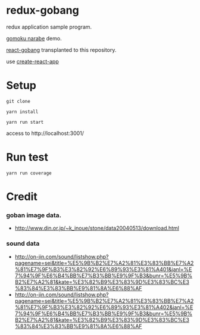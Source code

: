# redux-gobang

redux application sample program.

[gomoku narabe](https://ja.wikipedia.org/wiki/%E4%BA%94%E7%9B%AE%E4%B8%A6%E3%81%B9) demo.

[react-gobang](https://github.com/gtakat/react-gobang) transplanted to this repository.

use [create-react-app](https://github.com/facebookincubator/create-react-app)


# Setup

`git clone`

`yarn install`

`yarn run start`

access to http://localhost:3001/


# Run test
`yarn run coverage`


# Credit

### goban image data.
- http://www.din.or.jp/~k_inoue/stone/data20040513/download.html
  
### sound data
- http://on-jin.com/sound/listshow.php?pagename=sei&title=%E5%9B%B2%E7%A2%81%E3%83%BB%E7%A2%81%E7%9F%B3%E3%82%92%E6%89%93%E3%81%A401&janl=%E7%94%9F%E6%B4%BB%E7%B3%BB%E9%9F%B3&bunr=%E5%9B%B2%E7%A2%81&kate=%E3%82%B9%E3%83%9D%E3%83%BC%E3%83%84%E3%83%BB%E9%81%8A%E6%88%AF
- http://on-jin.com/sound/listshow.php?pagename=sei&title=%E5%9B%B2%E7%A2%81%E3%83%BB%E7%A2%81%E7%9F%B3%E3%82%92%E6%89%93%E3%81%A402&janl=%E7%94%9F%E6%B4%BB%E7%B3%BB%E9%9F%B3&bunr=%E5%9B%B2%E7%A2%81&kate=%E3%82%B9%E3%83%9D%E3%83%BC%E3%83%84%E3%83%BB%E9%81%8A%E6%88%AF
